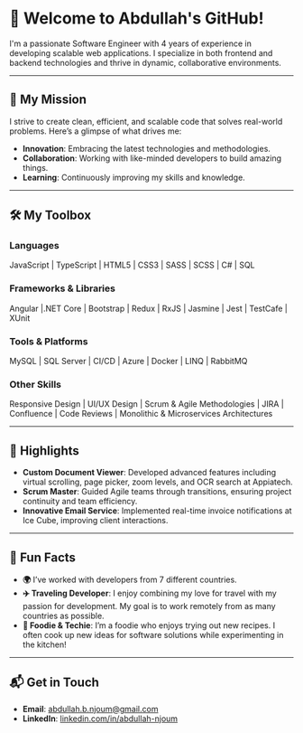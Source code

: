 # 🚀 Welcome to Abdullah's GitHub!

I'm a passionate Software Engineer with 4 years of experience in developing scalable web applications. I specialize in both frontend and backend technologies and thrive in dynamic, collaborative environments.

---

## 🎯 My Mission

I strive to create clean, efficient, and scalable code that solves real-world problems. Here’s a glimpse of what drives me:

- **Innovation**: Embracing the latest technologies and methodologies.
- **Collaboration**: Working with like-minded developers to build amazing things.
- **Learning**: Continuously improving my skills and knowledge.

---

## 🛠️ My Toolbox

### Languages
JavaScript | TypeScript | HTML5 | CSS3 | SASS | SCSS | C# | SQL

### Frameworks & Libraries
Angular |.NET Core | Bootstrap | Redux | RxJS | Jasmine | Jest | TestCafe | XUnit

### Tools & Platforms
MySQL | SQL Server | CI/CD | Azure | Docker | LINQ | RabbitMQ

### Other Skills
Responsive Design | UI/UX Design | Scrum & Agile Methodologies | JIRA | Confluence | Code Reviews | Monolithic & Microservices Architectures

---

## 🌟 Highlights

- **Custom Document Viewer**: Developed advanced features including virtual scrolling, page picker, zoom levels, and OCR search at Appiatech.
- **Scrum Master**: Guided Agile teams through transitions, ensuring project continuity and team efficiency.
- **Innovative Email Service**: Implemented real-time invoice notifications at Ice Cube, improving client interactions.

---

## 🧩 Fun Facts

- **🌍** I’ve worked with developers from 7 different countries.
- **✈️ Traveling Developer**: I enjoy combining my love for travel with my passion for development. My goal is to work remotely from as many countries as possible.
- **🍲 Foodie & Techie**: I’m a foodie who enjoys trying out new recipes. I often cook up new ideas for software solutions while experimenting in the kitchen!

---

## 📬 Get in Touch

- **Email**: [abdullah.b.njoum@gmail.com](mailto:abdullah.b.njoum@gmail.com)
- **LinkedIn**: [linkedin.com/in/abdullah-njoum](https://linkedin.com/in/abdullah-njoum)
